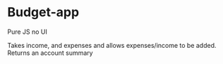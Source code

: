 # Budget-app

Pure JS no UI

Takes income, and expenses and allows expenses/income to be added. Returns an account summary
